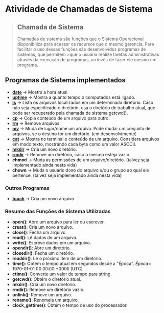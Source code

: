 # Atividade de Chamadas de Sistema
>## Chamada de Sistema
>Chamadas de sistema são funções que o Sistema Operacional disponibiliza para acessar os recursos que o mesmo gerencia. Para facilitar o uso dessas funções são desenvolvidos programas de sistemas, que permitem >que o usuário realize tarefas administrativas através da execução de programas, ao invés de fazer ele mesmo um programa.

## Programas de Sistema implementados
- **[date](date.c)** -> Mostra a hora atual.
- **[uptime](uptime.c)** -> Mostra a quanto tempo o computados está ligado.
- **[ls](ls.c)** -> Lista os arquivos localizados em um determinado diretório. Caso não seja especificado o diretório, usa o diretório de trabalho atual, que pode ser recuperado pela chamada de sistema getcwd().
- **[cp](cp.c)** -> Copia conteúdo de um arquivo para outro.
- **[rm](rm.c)** -> Remove arquivos.
- **[mv](mv.c)** -> Muda de lugar/nome um arquivo. Pode mudar um conjunto de arquivos, se o destino for um diretório. (em desenvolvimento)
- **[cat](cat.c)** -> Mostra no terminal o conteúdo de um arquivo. Considera arquivos em modo texto, mostrando cada byte como um valor ASCCII.
- **[mkdir](mkdir.c)** -> Cria um novo diretório.
- **[rmdir](rmdir.c)** -> Remove um diretório, caso o mesmo esteja vazio.
- **chmod** -> Muda as permissões de um arquivo/diretório. (talvez seja implementado ainda nesta vida)
- **chown** -> Muda o usuário dono do arquivo e/ou o grupo ao qual ele pertence. (talvez seja implementado ainda nesta vida)

### Outros Programas
- **[touch](touch.c)** -> Cria um novo arquivo

### Resumo das Funções de Sistema Utilizadas

- **open()**: Abre um arquivo para ler ou escrever.
- **creat()**: Cria um novo arquivo.
- **close()**: Fecha um arquivo.
- **read()**: Lê dados de um arquivo.
- **write()**: Escreve dados em um arquivo.
- **opendir()**: Abre um diretório.
- **closedir()**: Fecha um diretório.
- **readdir()**: Lê o próximo item de um diretório.
- **time()**: Obtém o tempo atual em segundos desde a "Época". *Época*= 1970-01-01 00:00:00 +0000 (UTC)
- **ctime()**: Converte um valor de tempo para string.
- **getcwd()**: Obtém o diretório atual.
- **mkdir()**: Cria um novo diretório.
- **rmdir()**: Remove um diretório vazio.
- **unlink()**: Remove um arquivo.
- **rename()**: Renomeia um arquivo.
- **clock_gettime()**: Obtém o tempo de uso do processador.
